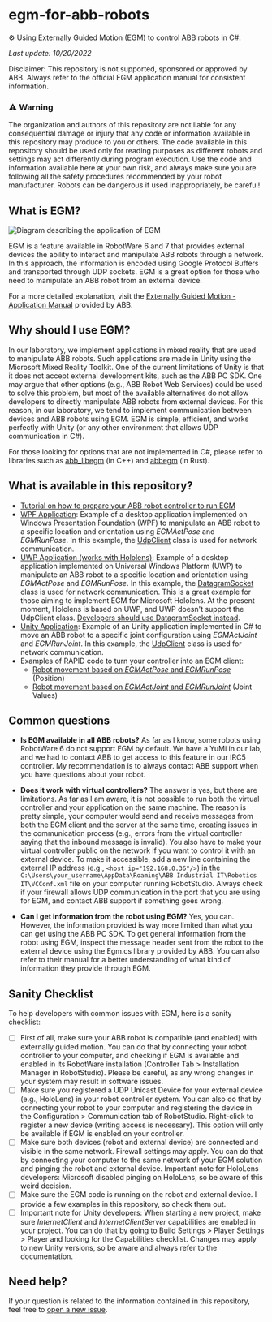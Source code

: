 # egm-for-abb-robots
:gear: Using Externally Guided Motion (EGM) to control ABB robots in C#. 

_Last update: 10/20/2022_

Disclaimer: This repository is not supported, sponsored or approved by ABB. Always refer to the official EGM application manual for consistent information.

### :warning: Warning 
The organization and authors of this repository are not liable for any consequential damage or injury that any code or information available in this repository may produce to you or others. The code available in this repository should be used only for reading purposes as different robots and settings may act differently during  program execution. Use the code and information available here at your own risk, and always make sure you are following all the safety procedures recommended by your robot manufacturer. Robots can be dangerous if used inappropriately, be careful!

## What is EGM?
![Diagram describing the application of EGM](https://github.com/vcuse/egm-for-abb-robots/blob/main/EGM-Overview.png)

EGM is a feature available in RobotWare 6 and 7 that provides external devices the ability to interact and manipulate ABB robots through a network. In this approach, the information is encoded using Google Protocol Buffers and transported through UDP sockets. EGM is a great option for those who need to manipulate an ABB robot from an external device.

For a more detailed explanation, visit the [Externally Guided Motion - Application Manual](https://library.e.abb.com/public/f05090fae99a4d0ba2ee332e50865791/3HAC073318%20AM%20Externally%20Guided%20Motion%20RW7-en.pdf) provided by ABB.

## Why should I use EGM?
In our laboratory, we implement applications in mixed reality that are used to manipulate ABB robots. Such applications are made in Unity using the Microsoft Mixed Reality Toolkit. One of the current limitations of Unity is that it does not accept external development kits, such as the ABB PC SDK. One may argue that other options (e.g., ABB Robot Web Services) could be used to solve this problem, but most of the available alternatives do not allow developers to directly manipulate ABB robots from external devices. For this reason, in our laboratory, we tend to implement communication between devices and ABB robots using EGM. EGM is simple, efficient, and works perfectly with Unity (or any other environment that allows UDP communication in C#).

For those looking for options that are not implemented in C#, please refer to libraries such as [abb_libegm](https://www.rosin-project.eu/tool/abb-libegm#:~:text=abb_libegm%20is%20a%20C%2B%2B%20communication,well%20as%20providing%20user%20APIs.) (in C++) and [abbegm](https://docs.rs/abbegm/latest/abbegm/) (in Rust).

## What is available in this repository?
- [Tutorial on how to prepare your ABB robot controller to run EGM](https://github.com/vcuse/egm-for-abb-robots/blob/main/EGM-Preparing-your-robot.pdf)
- [WPF Application](https://github.com/vcuse/egm-for-abb-robots/tree/main/WPF-Example): Example of a desktop application implemented on Windows Presentation Foundation (WPF) to manipulate an ABB robot to a specific location and orientation using _EGMActPose_ and _EGMRunPose_. In this example, the [UdpClient](https://learn.microsoft.com/en-us/dotnet/api/system.net.sockets.udpclient) class is used for network communication.
- [UWP Application (works with Hololens)](https://github.com/fronchetti/egm-for-abb-robots/tree/main/UWP-Example): Example of a desktop application implemented on Universal Windows Platform (UWP) to manipulate an ABB robot to a specific location and orientation using _EGMActPose_ and _EGMRunPose_. In this example, the [DatagramSocket](https://learn.microsoft.com/en-us/uwp/api/windows.networking.sockets.datagramsocket/) class is used for network communication. This is a great example for those aiming to implement EGM for Microsoft Hololens. At the present moment, Hololens is based on UWP, and UWP doesn't support the UdpClient class. [Developers should use DatagramSocket instead](https://learn.microsoft.com/en-us/windows/mixed-reality/develop/unity/udp-packets-in-unity).
- [Unity Application](https://github.com/vcuse/egm-for-abb-robots/tree/main/Unity-Example): Example of an Unity application implemented in C# to move an ABB robot to a specific joint configuration using _EGMActJoint_ and _EGMRunJoint_. In this example, the [UdpClient](https://learn.microsoft.com/en-us/dotnet/api/system.net.sockets.udpclient) class is used for network communication.
- Examples of RAPID code to turn your controller into an EGM client: 
    - [Robot movement based on _EGMActPose_ and _EGMRunPose_](https://github.com/vcuse/egm-for-abb-robots/blob/main/EGMPoseCommunication.modx) (Position)
    - [Robot movement based on _EGMActJoint_ and _EGMRunJoint_](https://github.com/vcuse/egm-for-abb-robots/blob/main/EGMJointCommunication.modx) (Joint Values)

## Common questions
- **Is EGM available in all ABB robots?** As far as I know, some robots using RobotWare 6 do not support EGM by default. We have a YuMi in our lab, and we had to contact ABB to get access to this feature in our IRC5 controller. My recommendation is to always contact ABB support when you have questions about your robot.

- **Does it work with virtual controllers?**
The answer is yes, but there are limitations. As far as I am aware, it is not possible to run both the virtual controller and your application on the same machine. The reason is pretty simple, your computer would send and receive messages from both the EGM client and the server at the same time, creating issues in the communication process (e.g., errors from the virtual controller saying that the inbound message is invalid). You also have to make your virtual controller public on the network if you want to control it with an external device. To make it accessible, add a new line containing the external IP address (e.g., `<host ip="192.168.0.36"/>`) in the `C:\Users\your_username\AppData\Roaming\ABB Industrial IT\Robotics IT\VCConf.xml` file on your computer running RobotStudio. Always check if your firewall allows UDP communication in the port that you are using for EGM, and contact ABB support if something goes wrong.

- **Can I get information from the robot using EGM?**
Yes, you can. However, the information provided is way more limited than what you can get using the ABB PC SDK. To get general information from the robot using EGM, inspect the message header sent from the robot to the external device using the Egm.cs library provided by ABB. You can also refer to their manual for a better understanding of what kind of information they provide through EGM.

## Sanity Checklist
To help developers with common issues with EGM, here is a sanity checklist:
- [ ] First of all, make sure your ABB robot is compatible (and enabled) with externally guided motion. You can do that by connecting your robot controller to your computer, and checking if EGM is available and enabled in its RobotWare installation (Controller Tab > Installation Manager in RobotStudio). Please be careful, as any wrong changes in your system may result in software issues. 
- [ ] Make sure you registered a UDP Unicast Device for your external device (e.g., HoloLens) in your robot controller system. You can also do that by connecting your robot to your computer and registering the device in the Configuration > Communication tab of RobotStudio. Right-click to register a new device (writing access is necessary). This option will only be available if EGM is enabled on your controller.
- [ ] Make sure both devices (robot and external device) are connected and visible in the same network. Firewall settings may apply. You can do that by connecting your computer to the same network of your EGM solution and pinging the robot and external device. Important note for HoloLens developers: Microsoft disabled pinging on HoloLens, so be aware of this weird decision.
- [ ] Make sure the EGM code is running on the robot and external device. I provide a few examples in this repository, so check them out.
- [ ] Important note for Unity developers: When starting a new project, make sure _InternetClient_ and _InternetClientServer_ capabilities are enabled in your project. You can do that by going to Build Settings > Player Settings > Player and looking for the Capabilities checklist. Changes may apply to new Unity versions, so be aware and always refer to the documentation.

## Need help?
If your question is related to the information contained in this repository, feel free to [open a new issue](https://github.com/vcuse/egm-for-abb-robots/issues).


